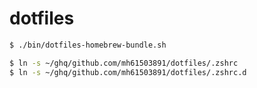 # dotfiles

```sh
$ ./bin/dotfiles-homebrew-bundle.sh 
```

```sh
$ ln -s ~/ghq/github.com/mh61503891/dotfiles/.zshrc
$ ln -s ~/ghq/github.com/mh61503891/dotfiles/.zshrc.d
```